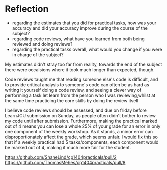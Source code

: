 # Reflection

- regarding the estimates that you did for practical tasks, how was your accuracy and did your accuracy improve during
  the course of the subject?
- regarding code reviews, what have you learned from both being reviewed and doing reviews?
- regarding the practical tasks overall, what would you change if you were in charge of the subject?

My estimates didn't stray too far from reality, towards the end of the subject there were occaisions where it took much
longer than expected, though.

Code reviews taught me that reading someone else's code is difficult, and to provide critical analysis to someone's code
can often be as hard as writing it yourself
doing a code review, and seeing a clever way of performing a task let learn from the person who I was reviewing,whilst
at the same time practicing the core skills by doing the review itself

I believe code reviews should be assessed, and due on friday before LearnJCU submission on Sunday, as people often
didn't
bother to review my code until after submission. Furthermore, making the practical marked out of 4 means you can lose a
whole 25% of
your grade for an error in only one component of the weekly workshop. As it stands, a minor error can disproportionately
affect the grade, which seems unfair. I would fix this so that if a weekly practical had 5 tasks/components, each
component would be marked out of 4,
making
it much more fair for the student.

https://github.com/ShaneLind/cp1404practicals/pull/2
https://github.com/ThomasMehes/cp1404practicals/pull/8



